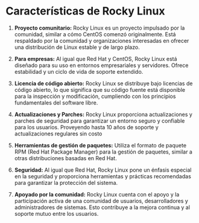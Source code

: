 # Características de Rocky Linux

1. **Proyecto comunitario:** Rocky Linux es un proyecto impulsado por la comunidad, similar a cómo CentOS comenzó originalmente. Está respaldado por la comunidad y organizaciones interesadas en ofrecer una distribución de Linux estable y de largo plazo.

2. **Para empresas:** Al igual que Red Hat y CentOS, Rocky Linux está diseñado para su uso en entornos empresariales y servidores. Ofrece estabilidad y un ciclo de vida de soporte extendido.

3. **Licencia de código abierto:** Rocky Linux se distribuye bajo licencias de código abierto, lo que significa que su código fuente está disponible para la inspección y modificación, cumpliendo con los principios fundamentales del software libre.

4. **Actualizaciones y Parches:** Rocky Linux proporciona actualizaciones y parches de seguridad para garantizar un entorno seguro y confiable para los usuarios. Proveyendo hasta 10 años de soporte y actualizaciones regulares sin costo

5. **Herramientas de gestión de paquetes:** Utiliza el formato de paquete RPM (Red Hat Package Manager) para la gestión de paquetes, similar a otras distribuciones basadas en Red Hat.

6. **Seguridad:** Al igual que Red Hat, Rocky Linux pone un énfasis especial en la seguridad y proporciona herramientas y prácticas recomendadas para garantizar la protección del sistema.

7. **Apoyado por la comunidad:** Rocky Linux cuenta con el apoyo y la participación activa de una comunidad de usuarios, desarrolladores y administradores de sistemas. Esto contribuye a la mejora continua y al soporte mutuo entre los usuarios.